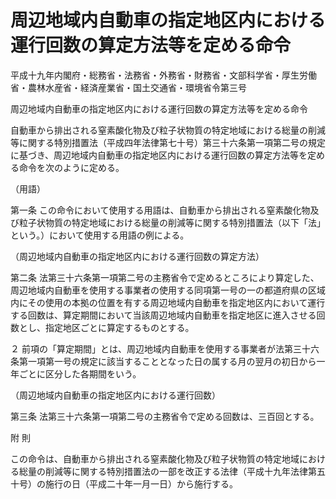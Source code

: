 # 周辺地域内自動車の指定地区内における運行回数の算定方法等を定める命令

平成十九年内閣府・総務省・法務省・外務省・財務省・文部科学省・厚生労働省・農林水産省・経済産業省・国土交通省・環境省令第三号

周辺地域内自動車の指定地区内における運行回数の算定方法等を定める命令

自動車から排出される窒素酸化物及び粒子状物質の特定地域における総量の削減等に関する特別措置法（平成四年法律第七十号）第三十六条第一項第二号の規定に基づき、周辺地域内自動車の指定地区内における運行回数の算定方法等を定める命令を次のように定める。

（用語）

第一条 この命令において使用する用語は、自動車から排出される窒素酸化物及び粒子状物質の特定地域における総量の削減等に関する特別措置法（以下「法」という。）において使用する用語の例による。

（周辺地域内自動車の指定地区内における運行回数の算定方法）

第二条 法第三十六条第一項第二号の主務省令で定めるところにより算定した、周辺地域内自動車を使用する事業者の使用する同項第一号の一の都道府県の区域内にその使用の本拠の位置を有する周辺地域内自動車を指定地区内において運行する回数は、算定期間において当該周辺地域内自動車を指定地区に進入させる回数とし、指定地区ごとに算定するものとする。

２ 前項の「算定期間」とは、周辺地域内自動車を使用する事業者が法第三十六条第一項第一号の規定に該当することとなった日の属する月の翌月の初日から一年ごとに区分した各期間をいう。

（周辺地域内自動車の指定地区内における運行回数）

第三条 法第三十六条第一項第二号の主務省令で定める回数は、三百回とする。

附 則

この命令は、自動車から排出される窒素酸化物及び粒子状物質の特定地域における総量の削減等に関する特別措置法の一部を改正する法律（平成十九年法律第五十号）の施行の日（平成二十年一月一日）から施行する。
